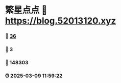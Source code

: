 # 繁星点点 :link: https://blog.52013120.xyz 
### :page_facing_up: [36](https://blog.52013120.xyz/tag.html) 
### :speech_balloon: 3 
### :hibiscus: 148303 
### :alarm_clock: 2025-03-09 11:59:22 
